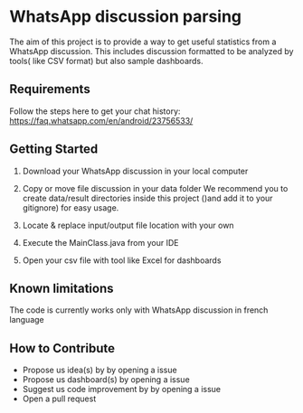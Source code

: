 # WhatsApp discussion parsing
The aim of this project is to provide a way to get useful statistics from a WhatsApp discussion.
This includes discussion formatted to be analyzed by tools( like CSV format) but also sample dashboards.


## Requirements
Follow the steps here to get your chat history: https://faq.whatsapp.com/en/android/23756533/

## Getting Started

1. Download your WhatsApp discussion in your local computer


2. Copy or move file discussion in your data folder
We recommend you to create data/result directories inside this project ()and add it to your gitignore) for easy usage.

3. Locate & replace input/output file location with your own

4. Execute the MainClass.java from your IDE

5. Open your csv file with tool like Excel for dashboards

## Known limitations
The code is currently works only with WhatsApp discussion in french language


## How to Contribute 
* Propose us idea(s) by by opening a issue
* Propose us dashboard(s) by opening a issue
* Suggest us code improvement by by opening a issue
* Open a pull request
